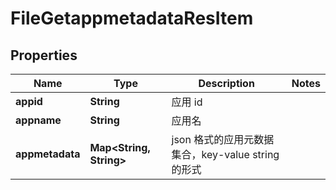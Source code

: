 # FileGetappmetadataResItem

## Properties
Name | Type | Description | Notes
------------ | ------------- | ------------- | -------------
**appid** | **String** | 应用 id | 
**appname** | **String** | 应用名 | 
**appmetadata** | **Map&lt;String, String&gt;** | json 格式的应用元数据集合，key-value string 的形式 | 
